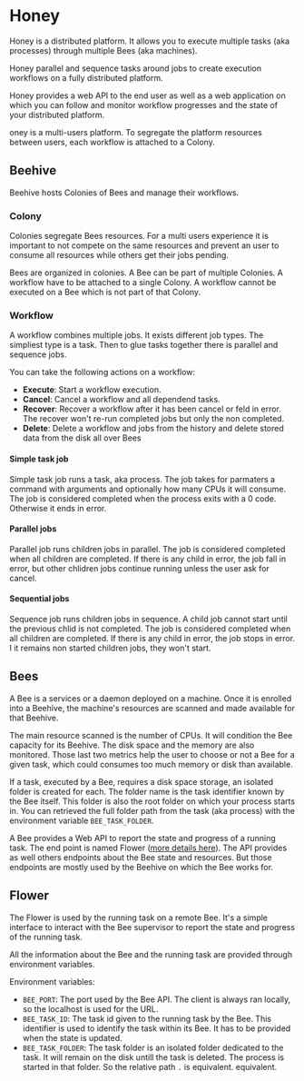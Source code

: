 # Honey

Honey is a distributed platform. It allows you to execute multiple 
tasks (aka processes) through multiple Bees (aka machines).

Honey parallel and sequence tasks around jobs to create execution
workflows on a fully distributed platform.

Honey provides a web API to the end user as well as a web application 
on which you can follow and monitor workflow progresses and 
the state of your distributed platform.

oney is a multi-users platform. To segregate the platform resources 
between users, each workflow is attached to a Colony.

## Beehive

Beehive hosts Colonies of Bees and manage their workflows.

### Colony

Colonies segregate Bees resources. For a multi users experience it is 
important to not compete on the same resources and prevent an user to 
consume all resources while others get their jobs pending.

Bees are organized in colonies. A Bee can be part of multiple Colonies. 
A workflow have to be attached to a single Colony.
A workflow cannot be executed on a Bee which is not part of that Colony.

### Workflow

A workflow combines multiple jobs. It exists different job 
types. The simpliest type is a task. Then to glue tasks together there 
is parallel and sequence jobs.

You can take the following actions on a workflow:

* **Execute**: Start a workflow execution.
* **Cancel**: Cancel a workflow and all dependend tasks.
* **Recover**: Recover a workflow after it has been cancel or feld in 
error. The recover won't re-run completed jobs but only the non completed.
* **Delete**: Delete a workflow and jobs from the history and delete 
stored data from the disk all over Bees

#### Simple task job

Simple task job runs a task, aka process. The job takes for parmaters a
command with arguments and optionally how many CPUs it will consume.
The job is considered completed when the process exits with a 0 code. 
Otherwise it ends in error.

#### Parallel jobs

Parallel job runs children jobs in parallel. The job is considered 
completed when all children are completed. If there is any child 
in error, the job fall in error, but other chlidren jobs continue 
running unless the user ask for cancel.

#### Sequential jobs

Sequence job runs children jobs in sequence. A child job cannot start 
until the previous chlid is not completed. The job is considered 
completed when all children are completed. If there is any child in 
error, the job stops in error. I it remains non started children jobs,
they won't start.

## Bees

A Bee is a services or a daemon deployed on a machine. Once it is
enrolled into a Beehive, the machine's resources are scanned and 
made available for that Beehive.

The main resource scanned is the number of CPUs. It will condition
the Bee capacity for its Beehive. The disk space and the memory are
also monitored. Those last two metrics help the user to choose or not 
a Bee for a given task, which could consumes too much memory or disk 
than available.

If a task, executed by a Bee, requires a disk space storage, an 
isolated folder is created for each. The folder name is the task 
identifier known by the Bee itself. This folder is also the root
folder on which your process starts in. You can retrieved the full 
folder path from the task (aka process) with the environment 
variable `BEE_TASK_FOLDER`.

A Bee provides a Web API to report the state and progress of a 
running task. The end point is named Flower ([more details here](#flower)).
The API provides as well others endpoints about the Bee state and resources.
But those endpoints are mostly used by the Beehive on which the Bee
works for.

## Flower

The Flower is used by the running task on a remote Bee.
It's a simple interface to interact with the Bee supervisor to report the
state and progress of the running task.

All the information about the Bee and the running task are provided
through environment variables.

Environment variables:

* `BEE_PORT`: The port used by the Bee API. The client is always ran
locally, so the localhost is used for the URL.
* `BEE_TASK_ID`: The task id given to the running task by the Bee. 
This identifier is used to identify the task within its Bee. It has 
to be provided when the state is updated.
* `BEE_TASK_FOLDER`: The task folder is an isolated folder dedicated 
to the task. It will remain on the disk untill the task is deleted. 
The process is started in that folder. So the relative path `.` is 
equivalent.
equivalent.

